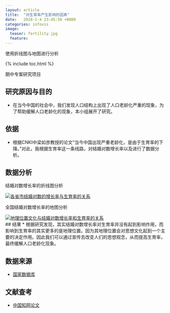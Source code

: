 ```yaml
---
layout: article
title:  "对生育率产生影响的因素"
date:   2018-1-4 23:45:50 +0800
categories: infovis
image:
  teaser: fertility.jpg
  feature: 
---
```


使用折线图与地图进行分析

{% include toc.html %}

期中专案研究项目

## 研究原因与目的
* 在当今中国的社会中，我们发现人口结构上出现了人口老龄化严重的现象，为了帮助缓解人口老龄化的现象，本小组展开了研究。

## 依据
* 根据CNKI中梁如彦教授的论文“当今中国出现严重老龄化，是由于生育率的下降。”对此，我根据生育率这一条线路，对结婚对数增长率以及进行了数据分析。

## 数据分析
结婚对数增长率的折线图分析
<div class='tableauPlaceholder' id='viz1515121302957' style='position: relative'>
     <noscript><a href='#'><img alt='各省市结婚对数的增长率与生育率的关系 ' src='https:&#47;&#47;public.tableau.com&#47;static&#47;images&#47;_1&#47;_15945&#47;sheet0&#47;1_rss.png' style='border: none' />
     </a></noscript><object class='tableauViz'  style='display:none;'><param name='host_url' value='https%3A%2F%2Fpublic.tableau.com%2F' /> <param name='embed_code_version' value='3' /> <param name='site_root' value='' /><param name='name' value='_15945&#47;sheet0' /><param name='tabs' value='no' /><param name='toolbar' value='yes' /><param name='static_image' value='https:&#47;&#47;public.tableau.com&#47;static&#47;images&#47;_1&#47;_15945&#47;sheet0&#47;1.png' /> <param name='animate_transition' value='yes' /><param name='display_static_image' value='yes' /><param name='display_spinner' value='yes' /><param name='display_overlay' value='yes' /><param name='display_count' value='yes' />
     </object>
</div>                
<script type='text/javascript'>                    var divElement = document.getElementById('viz1515121302957');                    var vizElement = divElement.getElementsByTagName('object')[0];                    
vizElement.style.width='1016px';vizElement.style.height='991px';                    var scriptElement = document.createElement('script');                    scriptElement.src = 'https://public.tableau.com/javascripts/api/viz_v1.js';                    
vizElement.parentNode.insertBefore(scriptElement, vizElement);                
</script>

全国结婚对数增长率的地图分析
<div class='tableauPlaceholder' id='viz1515121069730' style='position: relative'>
     <noscript><a href='#'><img alt='地理位置文化与结婚对数增长率和生育率的关系 ' src='https:&#47;&#47;public.tableau.com&#47;static&#47;images&#47;_1&#47;_15996&#47;sheet0&#47;1_rss.png' style='border: none' />
     </a></noscript><object class='tableauViz'  style='display:none;'><param name='host_url' value='https%3A%2F%2Fpublic.tableau.com%2F' /> <param name='embed_code_version' value='3' /> <param name='site_root' value='' /><param name='name' value='_15996&#47;sheet0' /><param name='tabs' value='no' /><param name='toolbar' value='yes' /><param name='static_image' value='https:&#47;&#47;public.tableau.com&#47;static&#47;images&#47;_1&#47;_15996&#47;sheet0&#47;1.png' /> <param name='animate_transition' value='yes' /><param name='display_static_image' value='yes' /><param name='display_spinner' value='yes' /><param name='display_overlay' value='yes' /><param name='display_count' value='yes' />
     </object>
</div>                
<script type='text/javascript'>                    var divElement = document.getElementById('viz1515121069730');                    var vizElement = divElement.getElementsByTagName('object')[0];                    
vizElement.style.width='1016px';vizElement.style.height='991px';                    var scriptElement = document.createElement('script');                    scriptElement.src = 'https://public.tableau.com/javascripts/api/viz_v1.js';                    
vizElement.parentNode.insertBefore(scriptElement, vizElement);                
</script>
## 结果
* 根据研究发现，其实结婚对数增长率对生育率并没有起到影响作用，而影响到生育率的其实更多的是地理位置。因为其地理位置会对思想文化起到一个主要的决定作用。因此我们可以通过宣传去改变人们的思想观念，从而提高生育率，最终缓解人口老龄化现象。

## 数据来源
* [国家数据库](http://data.stats.gov.cn/easyquery.htm?cn=C01)

## 文献查考
* [中国知网论文](http://kns.cnki.net/KCMS/detail/detail.aspx?dbcode=CJFQ&dbname=CJFD2014&filename=SZSY201407010&uid=WEEvREcwSlJHSldRa1FhcEE0NXh1K2ZIdjVzZmkxYWpXVG00cmJ5V0JZZz0)







